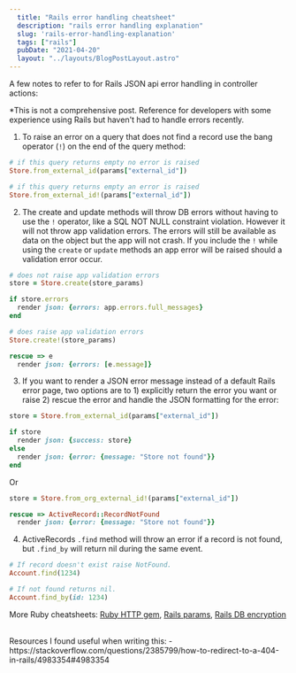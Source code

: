 ```yaml
---
  title: "Rails error handling cheatsheet"
  description: "rails error handling explanation"
  slug: 'rails-error-handling-explanation'
  tags: ["rails"]
  pubDate: "2021-04-20"
  layout: "../layouts/BlogPostLayout.astro"
---
```


A few notes to refer to for Rails JSON api error handling in controller actions:

*This is not a comprehensive post. Reference for developers with some experience using Rails but haven't had to handle errors recently.

1) To raise an error on a query that does not find a record use the bang operator (`!`) on the end of the query method:
```ruby
# if this query returns empty no error is raised
Store.from_external_id(params["external_id"])
```

```ruby
# if this query returns empty an error is raised
Store.from_external_id!(params["external_id"])
```

2) The create and update methods will throw DB errors without having to use the `!` operator, like a SQL NOT NULL constraint violation. However it will not throw app validation errors. The errors will still be available as data on the object but the app will not crash. If you include the `!` while using the `create` or `update` methods an app error will be raised should a validation error occur.

```ruby
# does not raise app validation errors
store = Store.create(store_params)

if store.errors
  render json: {errors: app.errors.full_messages}
end
```

```ruby
# does raise app validation errors
Store.create!(store_params)

rescue => e
  render json: {errors: [e.message]}
```

3) If you want to render a JSON error message instead of a default Rails error page, two options are to 1) explicitly return the error you want or raise 2) rescue the error and handle the JSON formatting for the error:

```ruby
store = Store.from_external_id(params["external_id"])

if store
  render json: {success: store}
else
  render json: {error: {message: "Store not found"}}
end
```

Or

```ruby
store = Store.from_org_external_id!(params["external_id"])

rescue => ActiveRecord::RecordNotFound
  render json: {error: {message: "Store not found"}}
```

4) ActiveRecords `.find` method will throw an error if a record is not found, but `.find_by` will return nil during the same event.

```Ruby
# If record doesn't exist raise NotFound.
Account.find(1234)

# If not found returns nil.
Account.find_by(id: 1234)
```

More Ruby cheatsheets:
[Ruby HTTP gem](https://www.devdecks.io/2021-ruby-http-gem-cheatsheet),
[Rails params](https://www.devdecks.io/2021-rails-params-cheatsheet),
[Rails DB encryption](https://www.devdecks.io/2021-rails-db-encryption-cheetsheet)

<br />
Resources I found useful when writing this:
- https://stackoverflow.com/questions/2385799/how-to-redirect-to-a-404-in-rails/4983354#4983354